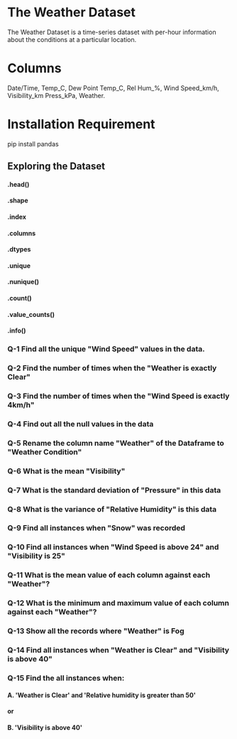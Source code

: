 # The Weather Dataset
<p> 
The Weather Dataset is a time-series dataset with per-hour information about the conditions at a particular location.
</p>

# Columns
<p>Date/Time, Temp_C,	Dew Point Temp_C,	Rel Hum_%,	Wind Speed_km/h,	Visibility_km	Press_kPa,	Weather.</p>

# Installation Requirement
pip install pandas

## Exploring the Dataset 
#### .head()
#### .shape
#### .index
#### .columns
#### .dtypes
#### .unique
#### .nunique()
#### .count() 
#### .value_counts()
#### .info()

### Q-1 Find all the unique "Wind Speed" values in the data.
### Q-2 Find the number of times when the "Weather is exactly Clear"
### Q-3 Find the number of times when the "Wind Speed is exactly 4km/h" 
### Q-4 Find out all the null values in the data
### Q-5 Rename the column name "Weather" of the Dataframe to "Weather Condition"
### Q-6 What is the mean "Visibility"
### Q-7 What is the standard deviation of "Pressure" in this data
### Q-8 What is the variance of "Relative Humidity" is this data
### Q-9 Find all instances when "Snow" was recorded
### Q-10 Find all instances when "Wind Speed is above 24" and "Visibility is 25"
### Q-11 What is the mean value of each column against each "Weather"?
### Q-12 What is the minimum and maximum value of each column against each "Weather"?
### Q-13 Show all the records where "Weather" is Fog
### Q-14 Find all instances when "Weather is Clear" and "Visibility is above 40"
### Q-15 Find the all instances when:
#### A. 'Weather is Clear' and 'Relative humidity is greater than 50'
#### or
#### B. 'Visibility is above 40'

